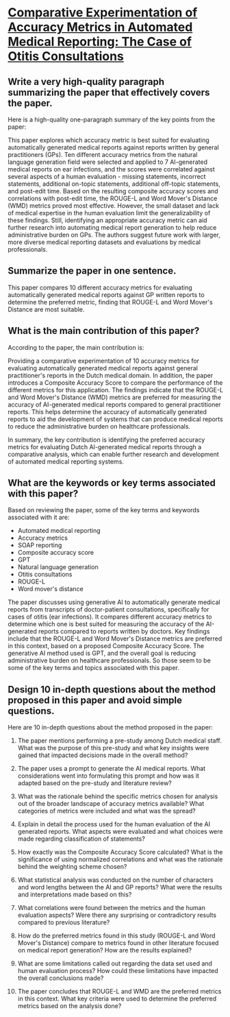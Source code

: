 # [Comparative Experimentation of Accuracy Metrics in Automated Medical   Reporting: The Case of Otitis Consultations](https://arxiv.org/abs/2311.13273)

## Write a very high-quality paragraph summarizing the paper that effectively covers the paper.

 Here is a high-quality one-paragraph summary of the key points from the paper:

This paper explores which accuracy metric is best suited for evaluating automatically generated medical reports against reports written by general practitioners (GPs). Ten different accuracy metrics from the natural language generation field were selected and applied to 7 AI-generated medical reports on ear infections, and the scores were correlated against several aspects of a human evaluation - missing statements, incorrect statements, additional on-topic statements, additional off-topic statements, and post-edit time. Based on the resulting composite accuracy scores and correlations with post-edit time, the ROUGE-L and Word Mover's Distance (WMD) metrics proved most effective. However, the small dataset and lack of medical expertise in the human evaluation limit the generalizability of these findings. Still, identifying an appropriate accuracy metric can aid further research into automating medical report generation to help reduce administrative burden on GPs. The authors suggest future work with larger, more diverse medical reporting datasets and evaluations by medical professionals.


## Summarize the paper in one sentence.

 This paper compares 10 different accuracy metrics for evaluating automatically generated medical reports against GP written reports to determine the preferred metric, finding that ROUGE-L and Word Mover's Distance are most suitable.


## What is the main contribution of this paper?

 According to the paper, the main contribution is:

Providing a comparative experimentation of 10 accuracy metrics for evaluating automatically generated medical reports against general practitioner's reports in the Dutch medical domain. In addition, the paper introduces a Composite Accuracy Score to compare the performance of the different metrics for this application. The findings indicate that the ROUGE-L and Word Mover's Distance (WMD) metrics are preferred for measuring the accuracy of AI-generated medical reports compared to general practitioner reports. This helps determine the accuracy of automatically generated reports to aid the development of systems that can produce medical reports to reduce the administrative burden on healthcare professionals.

In summary, the key contribution is identifying the preferred accuracy metrics for evaluating Dutch AI-generated medical reports through a comparative analysis, which can enable further research and development of automated medical reporting systems.


## What are the keywords or key terms associated with this paper?

 Based on reviewing the paper, some of the key terms and keywords associated with it are:

- Automated medical reporting
- Accuracy metrics
- SOAP reporting
- Composite accuracy score 
- GPT
- Natural language generation
- Otitis consultations
- ROUGE-L
- Word mover's distance

The paper discusses using generative AI to automatically generate medical reports from transcripts of doctor-patient consultations, specifically for cases of otitis (ear infections). It compares different accuracy metrics to determine which one is best suited for measuring the accuracy of the AI-generated reports compared to reports written by doctors. Key findings include that the ROUGE-L and Word Mover's Distance metrics are preferred in this context, based on a proposed Composite Accuracy Score. The generative AI method used is GPT, and the overall goal is reducing administrative burden on healthcare professionals. So those seem to be some of the key terms and topics associated with this paper.


## Design 10 in-depth questions about the method proposed in this paper and avoid simple questions.

 Here are 10 in-depth questions about the method proposed in the paper:

1. The paper mentions performing a pre-study among Dutch medical staff. What was the purpose of this pre-study and what key insights were gained that impacted decisions made in the overall method?

2. The paper uses a prompt to generate the AI medical reports. What considerations went into formulating this prompt and how was it adapted based on the pre-study and literature review? 

3. What was the rationale behind the specific metrics chosen for analysis out of the broader landscape of accuracy metrics available? What categories of metrics were included and what was the spread?

4. Explain in detail the process used for the human evaluation of the AI generated reports. What aspects were evaluated and what choices were made regarding classification of statements?

5. How exactly was the Composite Accuracy Score calculated? What is the significance of using normalized correlations and what was the rationale behind the weighting scheme chosen?

6. What statistical analysis was conducted on the number of characters and word lengths between the AI and GP reports? What were the results and interpretations made based on this?

7. What correlations were found between the metrics and the human evaluation aspects? Were there any surprising or contradictory results compared to previous literature?

8. How do the preferred metrics found in this study (ROUGE-L and Word Mover's Distance) compare to metrics found in other literature focused on medical report generation? How are the results explained?

9. What are some limitations called out regarding the data set used and human evaluation process? How could these limitations have impacted the overall conclusions made?

10. The paper concludes that ROUGE-L and WMD are the preferred metrics in this context. What key criteria were used to determine the preferred metrics based on the analysis done?
